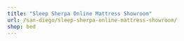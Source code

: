 ```yaml
---
title: "Sleep Sherpa Online Mattress Showroom"
url: /san-diego/sleep-sherpa-online-mattress-showroom/
shop: bed
---
```

